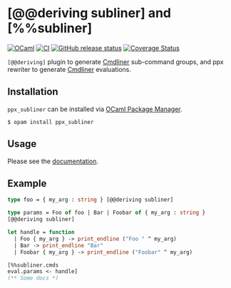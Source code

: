 # [@@deriving subliner] and [%%subliner]
[![OCaml][ocaml-badge]](#)
[![CI][ci-badge]](https://github.com/bn-d/ppx_subliner/actions/workflows/build.yml)
[![GitHub release status][release-badge]](https://github.com/bn-d/ppx_subliner/releases)
[![Coverage Status][coveralls-badge]](https://coveralls.io/github/bn-d/ppx_subliner?branch=main)

[ocaml-badge]: https://img.shields.io/badge/-OCaml-EC6813?logo=ocaml&labelColor=white
[ci-badge]: https://github.com/bn-d/ppx_subliner/actions/workflows/build.yml/badge.svg?branch=master
[release-badge]: https://img.shields.io/github/v/release/bn-d/ppx_subliner
[coveralls-badge]: https://coveralls.io/repos/github/bn-d/ppx_subliner/badge.svg?branch=main

`[@@deriving]` plugin to generate [Cmdliner](cmdliner) sub-command groups, and ppx rewriter to generate [Cmdliner](cmdliner) evaluations.

## Installation

`ppx_subliner` can be installed via [OCaml Package Manager](https://opam.ocaml.org/packages/ppx_subliner/).

```console
$ opam install ppx_subliner
```

## Usage
Please see the [documentation](https://boni.ng/ppx_subliner/ppx_subliner/index.html).

[cmdliner]: https://github.com/dbuenzli/cmdliner

## Example

```ocaml
type foo = { my_arg : string } [@@deriving subliner]

type params = Foo of foo | Bar | Foobar of { my_arg : string }
[@@deriving subliner]

let handle = function
  | Foo { my_arg } -> print_endline ("Foo " ^ my_arg)
  | Bar -> print_endline "Bar"
  | Foobar { my_arg } -> print_endline ("Foobar" ^ my_arg)

[%%subliner.cmds
eval.params <- handle]
(** Some docs *)
```
